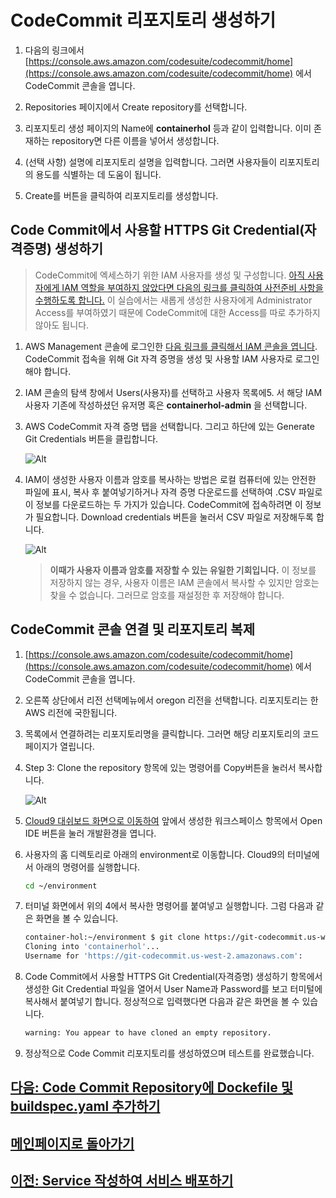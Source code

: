 # CodeCommit 리포지토리 생성하기

1. 다음의 링크에서 [https://console.aws.amazon.com/codesuite/codecommit/home](https://console.aws.amazon.com/codesuite/codecommit/home) 에서 CodeCommit 콘솔을 엽니다.

2. Repositories 페이지에서 Create repository를 선택합니다.

3. 리포지토리 생성 페이지의 Name에 **containerhol**  등과 같이 입력합니다. 이미 존재하는 repository면 다른 이름을 넣어서 생성합니다.

4. (선택 사항) 설명에 리포지토리 설명을 입력합니다. 그러면 사용자들이 리포지토리의 용도를 식별하는 데 도움이 됩니다.

5. Create를 버튼을 클릭하여 리포지토리를 생성합니다.

## Code Commit에서 사용할 HTTPS Git Credential(자격증명) 생성하기

> CodeCommit에 엑세스하기 위한 IAM 사용자를 생성 및 구성합니다. [아직 사용자에게 IAM 역할을 부여하지 않았다면 다음의 링크를 클릭하여 사전준비 사항을 수행하도록 합니다.](./../README#Prerequisites) 이 실습에서는 새롭게 생성한 사용자에게 Administrator Access를 부여하였기 때문에 CodeCommit에 대한 Access를 따로 추가하지 않아도 됩니다.

1. AWS Management 콘솔에 로그인한 [다음 링크를 클릭해서 IAM 콘솔을 엽니다](https://console.aws.amazon.com/iam/). CodeCommit 접속을 위해 Git 자격 증명을 생성 및 사용할 IAM 사용자로 로그인해야 합니다.

2. IAM 콘솔의 탐색 창에서 Users(사용자)를 선택하고 사용자 목록에5. 서 해당 IAM 사용자 기존에 작성하셨던 유저명 혹은 **containerhol-admin** 을 선택합니다.

3. AWS CodeCommit 자격 증명 탭을 선택합니다. 그리고 하단에 있는 Generate Git Credentials 버튼을 클립합니다.

     ![Alt](/images/iam/generate-git-credential.png "generate git credential")

4. IAM이 생성한 사용자 이름과 암호를 복사하는 방법은 로컬 컴퓨터에 있는 안전한 파일에 표시, 복사 후 붙여넣기하거나 자격 증명 다운로드를 선택하여 .CSV 파일로 이 정보를 다운로드하는 두 가지가 있습니다. CodeCommit에 접속하려면 이 정보가 필요합니다. Download credentials 버튼을 눌러서 CSV 파일로 저장해두록 합니다.

    ![Alt](/images/iam/download-git-credential.png "generate git credential")

     > **이때가 사용자 이름과 암호를 저장할 수 있는 유일한 기회입니다.** 이 정보를 저장하지 않는 경우, 사용자 이름은 IAM 콘솔에서 복사할 수 있지만 암호는 찾을 수 없습니다. 그러므로 암호를 재설정한 후 저장해야 합니다.

## CodeCommit 콘솔 연결 및 리포지토리 복제

1. [https://console.aws.amazon.com/codesuite/codecommit/home](https://console.aws.amazon.com/codesuite/codecommit/home) 에서 CodeCommit 콘솔을 엽니다.

2. 오른쪽 상단에서 리전 선택메뉴에서 oregon 리전을 선택합니다. 리포지토리는 한 AWS 리전에 국한됩니다.

3. 목록에서 연결하려는 리포지토리명을 클릭합니다. 그러면 해당 리포지토리의 코드 페이지가 열립니다.

4. Step 3: Clone the repository 항목에 있는 명령어를 Copy버튼을 눌러서 복사합니다.

    ![Alt](/images/codecommit/copy-codecommit-repo-url.png "generate git credential")

5. [Cloud9 대쉬보드 화면으로 이동하여](https://us-west-2.console.aws.amazon.com/cloud9/home?region=us-west-2) 앞에서 생성한 워크스페이스 항목에서 Open IDE 버튼을 눌러 개발환경을 엽니다.

6. 사용자의 홈 디렉토리로 아래의 environment로 이동합니다. Cloud9의 터미널에서 아래의 명령어를 실행합니다.

     ```bash
     cd ~/environment
     ```

7. 터미널 화면에서 위의 4에서 복사한 명령어를 붙여넣고 실행합니다. 그럼 다음과 같은 화면을 볼 수 있습니다.

     ```bash
     container-hol:~/environment $ git clone https://git-codecommit.us-west-2.amazonaws.com/v1/repos/containerhol
     Cloning into 'containerhol'...
     Username for 'https://git-codecommit.us-west-2.amazonaws.com':
     ```

8. Code Commit에서 사용할 HTTPS Git Credential(자격증명) 생성하기 항목에서 생성한 Git Credential 파일을 열어서 User Name과 Password를 보고 터미털에 복사해서 붙여넣기 합니다. 정상적으로 입력했다면 다음과 같은 화면을 볼 수 있습니다.

     ```bash
     warning: You appear to have cloned an empty repository.
     ```

9. 정상적으로 Code Commit 리포지토리를 생성하였으며 테스트를 완료했습니다.

## [다음: Code Commit Repository에 Dockefile 및 buildspec.yaml 추가하기](create-resource-for-build.md)

## [메인페이지로 돌아가기](../README.md)

## [이전: Service 작성하여 서비스 배포하기](create-service.md)
